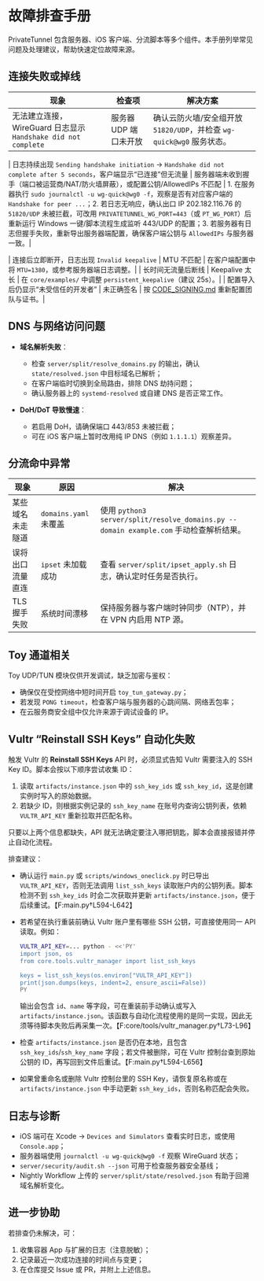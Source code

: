 # 故障排查手册

PrivateTunnel 包含服务器、iOS 客户端、分流脚本等多个组件。本手册列举常见问题及处理建议，帮助快速定位故障来源。

## 连接失败或掉线

| 现象 | 检查项 | 解决方案 |
| --- | --- | --- |
| 无法建立连接，WireGuard 日志显示 `Handshake did not complete` | 服务器 UDP 端口未开放 | 确认云防火墙/安全组开放 `51820/UDP`，并检查 `wg-quick@wg0` 服务状态。|

| 日志持续出现 `Sending handshake initiation` → `Handshake did not complete after 5 seconds`，客户端显示“已连接”但无流量 | 服务器端未收到握手（端口被运营商/NAT/防火墙屏蔽），或配置公钥/AllowedIPs 不匹配 | 1. 在服务器执行 `sudo journalctl -u wg-quick@wg0 -f`，观察是否有对应客户端的 `Handshake for peer ...`；2. 若日志无响应，确认出口 IP 202.182.116.76 的 `51820/UDP` 未被拦截，可改用 `PRIVATETUNNEL_WG_PORT=443`（或 `PT_WG_PORT`）后重新运行 Windows 一键/脚本流程生成监听 443/UDP 的配置；3. 若服务器有日志但握手失败，重新导出服务器端配置，确保客户端公钥与 `AllowedIPs` 与服务器一致。|

| 连接后立即断开，日志出现 `Invalid keepalive` | MTU 不匹配 | 在客户端配置中将 `MTU=1380`，或参考服务器端日志调整。|
| 长时间无流量后断线 | Keepalive 太长 | 在 `core/examples/` 中调整 `persistent_keepalive`（建议 25s）。|
| 配置导入后仍显示“未受信任的开发者” | 未正确签名 | 按 [CODE_SIGNING.md](CODE_SIGNING.md) 重新配置团队与证书。|

## DNS 与网络访问问题

- **域名解析失败**：
  - 检查 `server/split/resolve_domains.py` 的输出，确认 `state/resolved.json` 中目标域名已解析；
  - 在客户端临时切换到全局路由，排除 DNS 劫持问题；
  - 确认服务器上的 `systemd-resolved` 或自建 DNS 是否正常工作。

- **DoH/DoT 导致慢速**：
  - 若启用 DoH，请确保端口 443/853 未被拦截；
  - 可在 iOS 客户端上暂时改用纯 IP DNS（例如 `1.1.1.1`）观察差异。

## 分流命中异常

| 现象 | 原因 | 解决 |
| --- | --- | --- |
| 某些域名未走隧道 | `domains.yaml` 未覆盖 | 使用 `python3 server/split/resolve_domains.py --domain example.com` 手动检查解析结果。|
| 误将出口流量直连 | `ipset` 未加载成功 | 查看 `server/split/ipset_apply.sh` 日志，确认定时任务是否执行。|
| TLS 握手失败 | 系统时间漂移 | 保持服务器与客户端时钟同步（NTP），并在 VPN 内启用 NTP 源。|

## Toy 通道相关

Toy UDP/TUN 模块仅供开发调试，缺乏加密与鉴权：

- 确保仅在受控网络中短时间开启 `toy_tun_gateway.py`；
- 若发现 `PONG timeout`，检查客户端与服务器的心跳间隔、网络丢包率；
- 在云服务商安全组中仅允许来源于调试设备的 IP。

## Vultr “Reinstall SSH Keys” 自动化失败

触发 Vultr 的 **Reinstall SSH Keys** API 时，必须显式告知 Vultr 需要注入的 SSH Key ID。脚本会按以下顺序尝试收集 ID：

1. 读取 `artifacts/instance.json` 中的 `ssh_key_ids` 或 `ssh_key_id`，这是创建实例时写入的原始数据。
2. 若缺少 ID，则根据实例记录的 `ssh_key_name` 在账号内查询公钥列表，依赖 `VULTR_API_KEY` 重新拉取并匹配名称。

只要以上两个信息都缺失，API 就无法确定要注入哪把钥匙，脚本会直接报错并停止自动化流程。

排查建议：

- 确认运行 `main.py` 或 `scripts/windows_oneclick.py` 时已导出 `VULTR_API_KEY`，否则无法调用 `list_ssh_keys` 读取账户内的公钥列表。脚本检测不到 `ssh_key_ids` 时会二次获取并更新 `artifacts/instance.json`，便于后续重试。【F:main.py†L594-L642】

- 若希望在执行重装前确认 Vultr 账户里有哪些 SSH 公钥，可直接使用同一 API 读取。例如：

  ```bash
  VULTR_API_KEY=... python - <<'PY'
  import json, os
  from core.tools.vultr_manager import list_ssh_keys

  keys = list_ssh_keys(os.environ["VULTR_API_KEY"])
  print(json.dumps(keys, indent=2, ensure_ascii=False))
  PY
  ```

  输出会包含 `id`、`name` 等字段，可在重装前手动确认或写入 `artifacts/instance.json`。该函数与自动化流程使用的是同一实现，因此无须等待脚本失败后再采集一次。【F:core/tools/vultr_manager.py†L73-L96】

- 检查 `artifacts/instance.json` 是否仍在本地，且包含 `ssh_key_ids`/`ssh_key_name` 字段；若文件被删除，可在 Vultr 控制台查到原始公钥的 ID，再写回到文件后重试。【F:main.py†L594-L656】
- 如果曾重命名或删除 Vultr 控制台里的 SSH Key，请恢复原名称或在 `artifacts/instance.json` 中手动更新 `ssh_key_ids`，否则名称匹配会失败。

## 日志与诊断

- iOS 端可在 Xcode → `Devices and Simulators` 查看实时日志，或使用 `Console.app`；
- 服务器端使用 `journalctl -u wg-quick@wg0 -f` 观察 WireGuard 状态；
- `server/security/audit.sh --json` 可用于检查服务器安全基线；
- Nightly Workflow 上传的 `server/split/state/resolved.json` 有助于回溯域名解析变化。

## 进一步协助

若排查仍未解决，可：

1. 收集容器 App 与扩展的日志（注意脱敏）；
2. 记录最近一次成功连接的时间点与变更；
3. 在仓库提交 Issue 或 PR，并附上上述信息。
